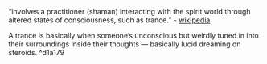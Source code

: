 “involves a practitioner (shaman) interacting with the spirit world through altered states of consciousness, such as trance.” - [wikipedia](https://en.wikipedia.org/w/index.php?title=Shamanism&oldid=1300359952)

A trance is basically when someone’s unconscious but weirdly tuned in into their surroundings inside their thoughts — basically lucid dreaming on steroids. ^d1a179
